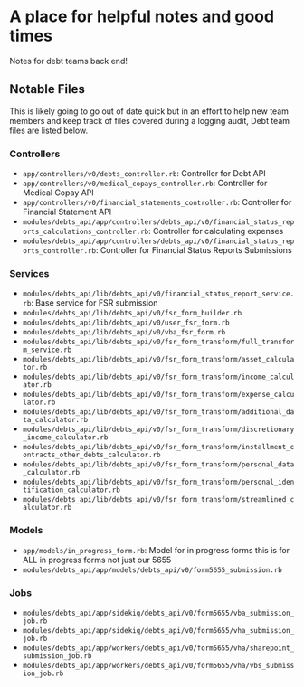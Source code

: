 # A place for helpful notes and good times
Notes for debt teams back end!



## Notable Files
This is likely going to go out of date quick but in an effort to help new team members and keep track of files covered during a logging audit, Debt team files are listed below.

### Controllers
- `app/controllers/v0/debts_controller.rb`: Controller for Debt API
- `app/controllers/v0/medical_copays_controller.rb`: Controller for Medical Copay API
- `app/controllers/v0/financial_statements_controller.rb`: Controller for Financial Statement API
- `modules/debts_api/app/controllers/debts_api/v0/financial_status_reports_calculations_controller.rb`: Controller for calculating expenses
- `modules/debts_api/app/controllers/debts_api/v0/financial_status_reports_controller.rb`: Controller for Financial Status Reports Submissions

### Services
- `modules/debts_api/lib/debts_api/v0/financial_status_report_service.rb`: Base service for FSR submission
- `modules/debts_api/lib/debts_api/v0/fsr_form_builder.rb`
- `modules/debts_api/lib/debts_api/v0/user_fsr_form.rb`
- `modules/debts_api/lib/debts_api/v0/vba_fsr_form.rb`
- `modules/debts_api/lib/debts_api/v0/fsr_form_transform/full_transform_service.rb`
- `modules/debts_api/lib/debts_api/v0/fsr_form_transform/asset_calculator.rb`
- `modules/debts_api/lib/debts_api/v0/fsr_form_transform/income_calculator.rb`
- `modules/debts_api/lib/debts_api/v0/fsr_form_transform/expense_calculator.rb`
- `modules/debts_api/lib/debts_api/v0/fsr_form_transform/additional_data_calculator.rb`
- `modules/debts_api/lib/debts_api/v0/fsr_form_transform/discretionary_income_calculator.rb`
- `modules/debts_api/lib/debts_api/v0/fsr_form_transform/installment_contracts_other_debts_calculator.rb`
- `modules/debts_api/lib/debts_api/v0/fsr_form_transform/personal_data_calculator.rb`
- `modules/debts_api/lib/debts_api/v0/fsr_form_transform/personal_identification_calculator.rb`
- `modules/debts_api/lib/debts_api/v0/fsr_form_transform/streamlined_calculator.rb`

### Models
- `app/models/in_progress_form.rb`: Model for in progress forms this is for ALL in progress forms not just our 5655
- `modules/debts_api/app/models/debts_api/v0/form5655_submission.rb`

### Jobs
- `modules/debts_api/app/sidekiq/debts_api/v0/form5655/vba_submission_job.rb`
- `modules/debts_api/app/sidekiq/debts_api/v0/form5655/vha_submission_job.rb`
- `modules/debts_api/app/workers/debts_api/v0/form5655/vha/sharepoint_submission_job.rb`
- `modules/debts_api/app/workers/debts_api/v0/form5655/vha/vbs_submission_job.rb`
